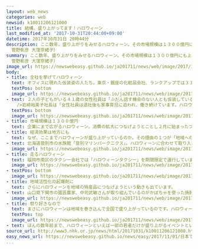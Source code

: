 ```yaml
---
layout: web_news
categories: web
newsid: k10011206121000
title: 結構、盛り上がってます！ハロウィーン
last_modified_at: '2017-10-31T20:44:00+09:00'
datetime: 2017年10月31日 20時44分
description: ここ数年、盛り上がりをみせるハロウィーン。その市場規模は１３００億円にも上ると言われます。今やハロウィーンは、子どもや若者だけのイベントではなくクリスマスやバレンタインデーなどのように日本の恒例行事として定着しつつあるようです。（ネットワーク報道部記者
  管野彰彦 大窪奈緒子）
summary: ここ数年、盛り上がりをみせるハロウィーン。その市場規模は１３００億円にも上ると言われます。今やハロウィーンは、子どもや若者だけのイベントではなくクリスマスやバレンタインデーなどのように日本の恒例行事として定着しつつあるようです。（ネットワーク報道部記者
  管野彰彦 大窪奈緒子）
image_url: https://newswebeasy.github.io/ja201711/news/web/image/2017/10/31/K10011206121_1710311903_1710311918_01_02.jpg
body:
- title: 全社を挙げてハロウィーン
  text: オフィスに現れた仮装姿の人たち。東京・銀座の化粧品会社、ランクアップでは３１日、およそ５０人の社員が、思い思いの仮装をして仕事をしていました。この会社では社員の半数以上が子育て中の母親ということもあり、ふだんは全員そろっての飲み会などはできません。そのため、年に１度のハロウィーンの日は、みんなで仮装して部署を越えて交流を深めることにしています。
  textPos: bottom
  image_url: https://newswebeasy.github.io/ja201711/news/web/image/2017/10/31/K10011206121_1710311902_1710311918_01_03.jpg
- text: ２人の子どもがいる４１歳の女性社員は「ふだん話す機会のない人とも仮装していると気軽に話すことができて楽しいです。午後５時からは仮装を脱いで新たな気分で子どもを迎えに行きたいです」と話していました。<br
    />岩崎裕美子社長は「女性社員は退社後も家事育児に追われ、働き続けています。ハロウィーンの日は業務時間内に心おきなく楽しんでもらい働く活力にしてほしい」と話していました。
  textPos: bottom
  image_url: https://newswebeasy.github.io/ja201711/news/web/image/2017/10/31/K10011206121_1710311902_1710311918_01_04.jpg
- title: 市場規模は１３００億円
  text: 企業にまで広がるハロウィーン。消費の拡大につなげようとことし２月に始まったプレミアムフライデーは早くも見直しの動きが出るなど、いまひとつ盛り上がりに欠けるのに対して、ハロウィーン関連の市場規模は年々、増加傾向にあります。記念日の認定や登録を行っている一般社団法人「日本記念日協会」によりますと、お菓子や仮装グッズといったハロウィーン関連の商品やサービスの市場規模はことしは１３０５億円に上ると推計しています。ことしは直前に行われた衆議院選挙の影響でメディアで取り上げられる機会が減ったこともあり去年を下回っているとはいうものの、市場規模はバレンタインデーの１３８５億円に匹敵するほどになり、母の日の１１３５億円や、節分の５９０億円を大きく上回っているということです。
- title: 経済効果は地方にも
  text: なぜ、ここまでハロウィーンが盛り上がっているのか。その理由の１つが「地域への広がり」です。
- text: 北海道登別市の水族館「登別マリンパークニクス」。ハロウィーンに合わせて取り入れたのは「かぼちゃ割」というサービスです。サービスを受けるには、入園券を買う際にかぼちゃを渡すだけ。ハロウィーンの語呂合わせで料金が大人の場合、通常２４５０円が１８６０円に、子ども料金は１２５０円が８６０円に割り引きされます。ここ数年、かぼちゃ割を受ける入場者数は増加しているということです。
  image_url: https://newswebeasy.github.io/ja201711/news/web/image/2017/10/31/K10011206121_1710311902_1710311918_01_05.jpg
- title: 走るハロウィーン
  text: 福岡市南区のタクシー会社では「ハロウィーンタクシー」を期間限定で運行しています。運転するのはゾンビ。助手席にはガイコツが座っています。運転手はおよそ１時間かけて特殊メイクをほどこしたというだけあって、クオリティーはかなり高めです。ハロウィーンらしく乗車の際にはお菓子ももらえるそうです。通常のメーター料金で乗ることができるということで、会社としては宣伝効果も見込めるとしています。ハロウィーンをビジネスチャンスにしようという狙いです。
  image_url: https://newswebeasy.github.io/ja201711/news/web/image/2017/10/31/K10011206121_1710311902_1710311918_01_06.jpg
- textPos: bottom
  image_url: https://newswebeasy.github.io/ja201711/news/web/image/2017/10/31/K10011206121_1710311910_1710311918_01_07.jpg
- title: 地域活性化の起爆剤に
  text: さらにハロウィーンを地域の特産品につなげようという動きも出ています。
- text: 山口県下関市の園芸農家、中司武敏さんが取り組んでいるのがかぼちゃを使った焼酎とビール系飲料の製造です。中司さんは、ハロウィーンに使うかぼちゃを栽培していますが、実はこうしたかぼちゃは食用にはあまりむいていません。このため、これまではハロウィーンが終わると余ったかぼちゃは廃棄していました。それを有効活用しようと２年間試行錯誤を続け、ことしようやく焼酎とビール系飲料の製品化にこぎつけました。道の駅などで販売を始めているということで、中司さんは地域の活性化につながればと期待しています。
  image_url: https://newswebeasy.github.io/ja201711/news/web/image/2017/10/31/K10011206121_1710311921_1710311924_01_08.jpg
- title: 祭り好きなので
  text: まさにハロウィーンは地域を巻き込んで全国で盛り上がっているのです。ハロウィーン市場の推計を行った日本記念日協会の加瀬清志所長は「もともと日本人は祭り好きで、最近では地域の祭りが減っていることもあって、大勢で盛り上がることのできるイベントに参加したいと思う人が多いのではないか」と指摘します。さらに、最近では「インスタ映え」という言葉があるように、インスタグラムやツイッターといったＳＮＳに写真や動画を投稿する人が多く、ハロウィーンはそのコンテンツとして人気が高まっているのではないかと分析しています。
  textPos: top
  image_url: https://newswebeasy.github.io/ja201711/news/web/image/2017/10/31/K10011206121_1710311903_1710311918_01_08.jpg
- text: ほんの数年前まで、ハロウィーンといえば一部の若者だけが盛り上がるイベントというイメージもありましたが、今や秋の恒例行事として定着しつつあります。地域でも会社でも楽しめるハロウィーン。その盛り上がりは今後も続きそうです。
source_url: http://www3.nhk.or.jp/news/html/20171031/k10011206121000.html
easy_news_url: https://newswebeasy.github.io/news/easy/2017/11/01/日本でもいろいろな人がハロウィーンを楽しむようになる
...
```

